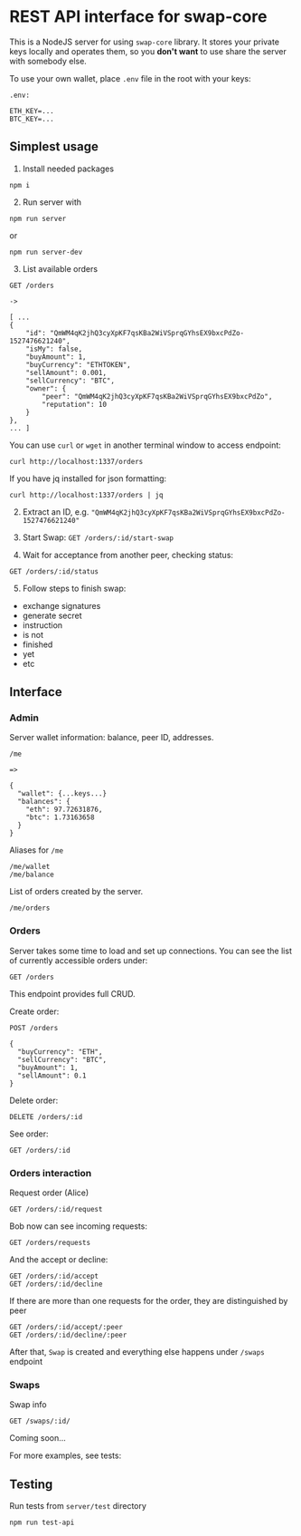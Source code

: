 # REST API interface for swap-core

This is a NodeJS server for using `swap-core` library. It stores your private keys locally and operates them, so you **don't want** to use share the server with somebody else.

To use your own wallet, place `.env` file in the root with your keys:

    .env:

    ETH_KEY=...
    BTC_KEY=...

## Simplest usage

1. Install needed packages

  `npm i`

2. Run server with

  `npm run server`

  or

  `npm run server-dev`

3. List available orders

  ```
  GET /orders

  ->

  [ ...
  {
      "id": "QmWM4qK2jhQ3cyXpKF7qsKBa2WiVSprqGYhsEX9bxcPdZo-1527476621240",
      "isMy": false,
      "buyAmount": 1,
      "buyCurrency": "ETHTOKEN",
      "sellAmount": 0.001,
      "sellCurrency": "BTC",
      "owner": {
          "peer": "QmWM4qK2jhQ3cyXpKF7qsKBa2WiVSprqGYhsEX9bxcPdZo",
          "reputation": 10
      }
  },
  ... ]
  ```
  You can use `curl` or `wget` in another terminal window to access endpoint:

  ```
  curl http://localhost:1337/orders
  ```
  If you have jq installed for json formatting:
  ```
  curl http://localhost:1337/orders | jq
  ```

2. Extract an ID, e.g. `"QmWM4qK2jhQ3cyXpKF7qsKBa2WiVSprqGYhsEX9bxcPdZo-1527476621240"`

3. Start Swap:
  `GET /orders/:id/start-swap`

4. Wait for acceptance from another peer, checking status:

  `GET /orders/:id/status`

5. Follow steps to finish swap:
  - exchange signatures
  - generate secret
  - instruction
  - is not
  - finished
  - yet
  - etc

## Interface

### Admin

Server wallet information: balance, peer ID, addresses.

    /me

    =>

    {
      "wallet": {...keys...}
      "balances": {
        "eth": 97.72631876,
        "btc": 1.73163658
      }
    }

Aliases for `/me`

    /me/wallet
    /me/balance

List of orders created by the server.

    /me/orders

### Orders

Server takes some time to load and set up connections. You can see the list of currently accessible orders under:

    GET /orders

This endpoint provides full CRUD.

Create order:

    POST /orders

    {
      "buyCurrency": "ETH",
      "sellCurrency": "BTC",
      "buyAmount": 1,
      "sellAmount": 0.1
    }

Delete order:

    DELETE /orders/:id

See order:

    GET /orders/:id

### Orders interaction

Request order (Alice)

    GET /orders/:id/request

Bob now can see incoming requests:

    GET /orders/requests

And the accept or decline:

    GET /orders/:id/accept
    GET /orders/:id/decline

If there are more than one requests for the order, they are distinguished by peer

    GET /orders/:id/accept/:peer
    GET /orders/:id/decline/:peer

After that, `Swap` is created and everything else happens under `/swaps` endpoint

### Swaps

Swap info

    GET /swaps/:id/

Coming soon...

For more examples, see tests:

## Testing

Run tests from `server/test` directory

    npm run test-api
